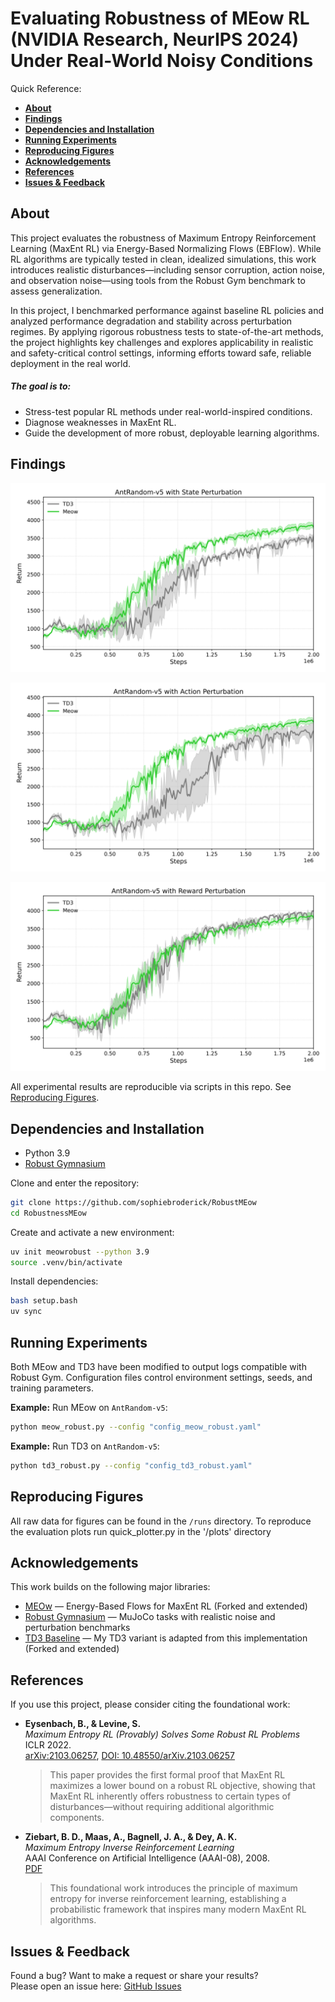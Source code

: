 # Evaluating Robustness of MEow RL (NVIDIA Research, NeurIPS 2024) Under Real-World Noisy Conditions

Quick Reference:
- [**About**](#about)
- [**Findings**](#findings)
- [**Dependencies and Installation**](#dependencies-and-installation)
- [**Running Experiments**](#running-experiments)
- [**Reproducing Figures**](#reproducing-figures)
- [**Acknowledgements**](#acknowledgements)
- [**References**](#references)
- [**Issues & Feedback**](#issues--feedback)

## About

This project evaluates the robustness of Maximum Entropy Reinforcement Learning (MaxEnt RL) via Energy-Based Normalizing Flows (EBFlow). While RL algorithms are typically tested in clean, idealized simulations, this work introduces realistic disturbances—including sensor corruption, action noise, and observation noise—using tools from the Robust Gym benchmark to assess generalization. 

In this project, I benchmarked performance against baseline RL policies and analyzed performance degradation and stability across perturbation regimes. By applying rigorous robustness tests to state-of-the-art methods, the project highlights key challenges and explores applicability in realistic and safety-critical control settings, informing efforts toward safe, reliable deployment in the real world.

##### The goal is to:
- Stress-test popular RL methods under real-world-inspired conditions.
- Diagnose weaknesses in MaxEnt RL.
- Guide the development of more robust, deployable learning algorithms.

## Findings

![Disruptions to the state](./plots/AntRandomState.png)

![Disruptions to the action](./plots/AntRandomAction.png)

![Disruptions to the reward](./plots/AntRandomReward.png)

All experimental results are reproducible via scripts in this repo. See [Reproducing Figures](#reproducing-figures).

## Dependencies and Installation

- Python 3.9
- [Robust Gymnasium](https://github.com/SafeRL-Lab/Robust-Gymnasium)

Clone and enter the repository:
```bash
git clone https://github.com/sophiebroderick/RobustMEow
cd RobustnessMEow
```

Create and activate a new environment:
```bash
uv init meowrobust --python 3.9
source .venv/bin/activate
```

Install dependencies:
```bash
bash setup.bash
uv sync
```

## Running Experiments

Both MEow and TD3 have been modified to output logs compatible with Robust Gym. Configuration files control environment settings, seeds, and training parameters.

**Example:** Run MEow on `AntRandom-v5`:
```bash
python meow_robust.py --config "config_meow_robust.yaml"
```

**Example:** Run TD3 on `AntRandom-v5`:
```bash
python td3_robust.py --config "config_td3_robust.yaml"
```

## Reproducing Figures

All raw data for figures can be found in the `/runs` directory.
To reproduce the evaluation plots run quick_plotter.py in the '/plots' directory

## Acknowledgements

This work builds on the following major libraries:

- [MEOw](https://github.com/ChienFeng-hub/meow) — Energy-Based Flows for MaxEnt RL (Forked and extended)
- [Robust Gymnasium](https://github.com/SafeRL-Lab/Robust-Gymnasium) — MuJoCo tasks with realistic noise and perturbation benchmarks
- [TD3 Baseline](https://github.com/vwxyzjn/cleanrl) — My TD3 variant is adapted from this implementation (Forked and extended)

## References

If you use this project, please consider citing the foundational work:

- **Eysenbach, B., & Levine, S.**  
  _Maximum Entropy RL (Provably) Solves Some Robust RL Problems_  
  ICLR 2022.  
  [arXiv:2103.06257](https://arxiv.org/abs/2103.06257), [DOI: 10.48550/arXiv.2103.06257](https://doi.org/10.48550/arXiv.2103.06257)

  > This paper provides the first formal proof that MaxEnt RL maximizes a lower bound on a robust RL objective, showing that MaxEnt RL inherently offers robustness to certain types of disturbances—without requiring additional algorithmic components.

- **Ziebart, B. D., Maas, A., Bagnell, J. A., & Dey, A. K.**  
  _Maximum Entropy Inverse Reinforcement Learning_  
  AAAI Conference on Artificial Intelligence (AAAI-08), 2008.  
  [PDF](https://cdn.aaai.org/AAAI/2008/AAAI08-227.pdf)

  > This foundational work introduces the principle of maximum entropy for inverse reinforcement learning, establishing a probabilistic framework that inspires many modern MaxEnt RL algorithms.

## Issues & Feedback

Found a bug? Want to make a request or share your results?  
Please open an issue here: [GitHub Issues](https://github.com/SophieBroderick/RobustnessMEow/issues)
